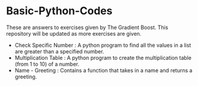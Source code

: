 # Basic-Python-Codes
These are answers to exercises given by The Gradient Boost. This repository will be updated as more exercises are given.
* Check Specific Number : A python program to find all the values in a list are greater than a specified number.
* Multiplication Table : A python program to create the multiplication table (from 1 to 10) of a number. 
* Name - Greeting : Contains a function that takes in a name and returns a greeting.
